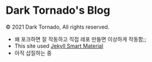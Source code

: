 # Dark Tornado's Blog

© 2021 Dark Tornado, All rights reserved.

* 왜 포크하면 잘 작동하고 직접 레포 만들면 이상하게 작동함;;
* This site used [Jekyll Smart Material](https://github.com/ssokurenko/jekyll-smart-material)
* 아직 삽질하는 중